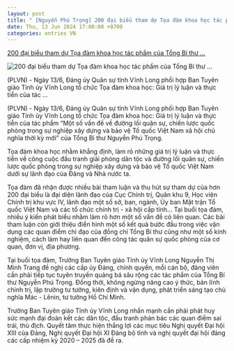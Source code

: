 ```yaml
---
layout: post
title: " [Nguyễn Phú Trọng] 200 đại biểu tham dự Tọa đàm khoa học tác phẩm của Tổng Bí thư ..."
date: Thu, 13 Jun 2024 17:00:00 +0700
categories: entries VN
---
```

[200 đại biểu tham dự Tọa đàm khoa học tác phẩm của Tổng Bí thư ...](https://baophapluat.vn/200-dai-bieu-tham-du-toa-dam-khoa-hoc-tac-pham-cua-tong-bi-thu-nguyen-phu-trong-ve-duong-loi-quan-su-chien-luoc-quoc-phong-post515551.html)

![200 đại biểu tham dự Tọa đàm khoa học tác phẩm của Tổng Bí thư ...](https://image.baophapluat.vn/1200x630/Uploaded/2024/dwkoudjxqdxjxkqd/2024_06_13/anh-truong-ban-tuyen-giao-6852.jpg)

(PLVN) - Ngày 13/6, Đảng ủy Quân sự tỉnh Vĩnh Long phối hợp Ban Tuyên giáo Tỉnh ủy Vĩnh Long tổ chức Tọa đàm khoa học: Giá trị lý luận và thực tiễn của tác ...

(PLVN) - Ngày 13/6, Đảng ủy Quân sự tỉnh Vĩnh Long phối hợp Ban Tuyên giáo Tỉnh ủy Vĩnh Long tổ chức Tọa đàm khoa học: Giá trị lý luận và thực tiễn của tác phẩm “Một số vấn đề về đường lối quân sự, chiến lược quốc phòng trong sự nghiệp xây dựng và bảo vệ Tổ quốc Việt Nam xã hội chủ nghĩa thời kỳ mới” của Tổng Bí thư Nguyễn Phú Trọng.

Tọa đàm khoa học nhằm khẳng định, làm rõ những giá trị lý luận và thực tiễn về công cuộc đấu tranh giải phóng dân tộc và đường lối quân sự, chiến lược quốc phòng trong sự nghiệp xây dựng và bảo vệ Tổ quốc Việt Nam dưới sự lãnh đạo của Đảng và Nhà nước ta.

Tọa đàm đã nhận được nhiều bài tham luận và thu hút sự tham dự của hơn 200 đại biểu là đại diện lãnh đạo của Cục Chính trị, Quân khu 9, Học viện Chính trị khu vực IV, lãnh đạo một số sở, ban, ngành, Ủy ban Mặt trận Tổ quốc Việt Nam và các tổ chức chính trị - xã hội cấp tỉnh… Tại buổi tọa đàm, nhiều ý kiến phát biểu nhằm làm rõ hơn một số vấn đề có liên quan. Các bài tham luận còn giới thiệu điển hình một số kết quả bước đầu trong việc vận dụng các quan điểm chỉ đạo của đồng chí Tổng Bí thư cũng như một số kinh nghiệm, cách làm hay liên quan đến công tác quân sự quốc phòng của cơ quan, đơn vị, địa phương.

Tại buổi tọa đàm, Trưởng Ban Tuyên giáo Tỉnh ủy Vĩnh Long Nguyễn Thị Minh Trang đề nghị các cấp ủy Đảng, chính quyền, mỗi cán bộ, đảng viên cần phải tiếp tục tuyên truyền quảng bá sâu rộng các tác phẩm của Tổng Bí thư Nguyễn Phú Trọng. Đồng thời, không ngừng nâng cao ý thức, bản lĩnh chính trị, lập trường tư tưởng, kiên định và vận dụng, phát triển sáng tạo chủ nghĩa Mác - Lênin, tư tưởng Hồ Chí Minh.

Trưởng Ban Tuyên giáo Tỉnh ủy Vĩnh Long nhấn mạnh cần phải phát huy sức mạnh đại đoàn kết các dân tộc, đấu tranh phản bác các quan điểm sai trái, thù địch. Quyết tâm thực hiện thắng lợi các mục tiêu Nghị quyết Đại hội XIII của Đảng, Nghị quyết Đại hội XI Đảng bộ tỉnh và nghị quyết đại hội đảng các cấp nhiệm kỳ 2020 – 2025 đã đề ra.

